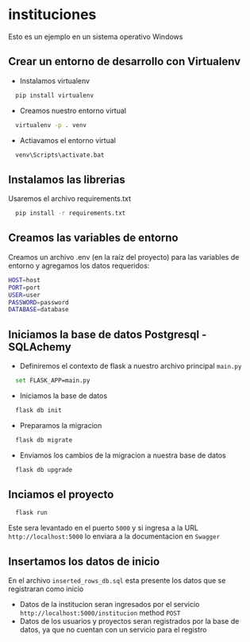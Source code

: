 # instituciones
Esto es un ejemplo en un sistema operativo Windows

## Crear un entorno de desarrollo con Virtualenv
- Instalamos virtualenv
```sh
  pip install virtualenv
```

- Creamos nuestro entorno virtual
```sh
  virtualenv -p . venv
```

- Actiavamos el entorno virtual
```sh
  venv\Scripts\activate.bat
```

## Instalamos las librerias
Usaremos el archivo requirements.txt
```sh
  pip install -r requirements.txt
```

## Creamos las variables de entorno

Creamos un archivo .env (en la raíz del proyecto) para las variables de entorno y agregamos los datos requeridos:
```sh
HOST=host
PORT=port
USER=user
PASSWORD=password
DATABASE=database
```

## Iniciamos la base de datos Postgresql - SQLAchemy

- Definiremos el contexto de flask a nuestro archivo principal `main.py`
```sh
  set FLASK_APP=main.py
```
- Iniciamos la base de datos
```sh
  flask db init
```

- Preparamos la migracion
```sh
  flask db migrate
```

- Enviamos los cambios de la migracion a nuestra base de datos
```sh
  flask db upgrade
```

## Inciamos el proyecto
```sh
  flask run
```

Este sera levantado en el puerto `5000` y si ingresa a la URL `http://localhost:5000` lo enviara a la documentacion en `Swagger`

## Insertamos los datos de inicio
En el archivo `inserted_rows_db.sql` esta presente los datos que se registraran como inicio

- Datos de la institucion seran ingresados por el servicio `http://localhost:5000/institucion` method `POST`
- Datos de los usuarios y proyectos seran registrados por la base de datos, ya que no cuentan con un servicio para el registro


